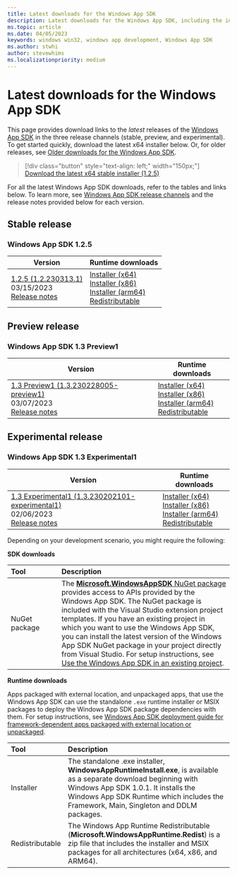 ```yaml
---
title: Latest downloads for the Windows App SDK
description: Latest downloads for the Windows App SDK, including the installer and MSIX packages
ms.topic: article
ms.date: 04/05/2023
keywords: windows win32, windows app development, Windows App SDK
ms.author: stwhi
author: stevewhims
ms.localizationpriority: medium
---
```


# Latest downloads for the Windows App SDK

This page provides download links to the *latest* releases of the [Windows App SDK](index.md) in the three release channels (stable, preview, and experimental). To get started quickly, download the latest x64 installer below. Or, for older releases, see [Older downloads for the Windows App SDK](./older-downloads.md).

> [!div class="button" style="text-align: left;" width="150px;"] 
> [Download the latest x64 stable installer (1.2.5)](https://aka.ms/windowsappsdk/1.2/latest/windowsappruntimeinstall-x64.exe)

For all the latest Windows App SDK downloads, refer to the tables and links below. To learn more, see [Windows App SDK release channels](release-channels.md) and the release notes provided below for each version.

## Stable release
### Windows App SDK 1.2.5

| Version | Runtime downloads |
|---|---|
| [1.2.5 (1.2.230313.1) ](stable-channel.md#version-125-122303131) <br> 03/15/2023 <br> [Release notes](stable-channel.md) | [Installer (x64)](https://aka.ms/windowsappsdk/1.2/1.2.230313.1/windowsappruntimeinstall-x64.exe) <br/> [Installer (x86)](https://aka.ms/windowsappsdk/1.2/1.2.230313.1/windowsappruntimeinstall-x86.exe) <br/> [Installer (arm64)](https://aka.ms/windowsappsdk/1.2/1.2.230313.1/windowsappruntimeinstall-arm64.exe) <br/> [Redistributable](https://aka.ms/windowsappsdk/1.2/1.2.230313.1/Microsoft.WindowsAppRuntime.Redist.1.2.zip) |

## Preview release
### Windows App SDK 1.3 Preview1

| Version | Runtime downloads |
|---|---|
| [1.3 Preview1 (1.3.230228005-preview1) ](/windows/apps/windows-app-sdk/preview-channel#version-13-preview-1-130-preview1) <br> 03/07/2023 <br> [Release notes](/windows/apps/windows-app-sdk/experimental-channel#version-13-experimental-130-experimental1) | [Installer (x64)](https://aka.ms/windowsappsdk/1.3/1.3.230228005-preview1/windowsappruntimeinstall-x64.exe) <br/> [Installer (x86)](https://aka.ms/windowsappsdk/1.3/1.3.230228005-preview1/windowsappruntimeinstall-x86.exe) <br/> [Installer (arm64)](https://aka.ms/windowsappsdk/1.3/1.3.230228005-preview1/windowsappruntimeinstall-arm64.exe) <br/> [Redistributable](https://aka.ms/windowsappsdk/1.3/1.3.230228005-preview1/Microsoft.WindowsAppRuntime.Redist.1.3.zip) |

## Experimental release
###  Windows App SDK 1.3 Experimental1

| Version | Runtime downloads |
|---|---|
| [1.3 Experimental1 (1.3.230202101-experimental1) ](/windows/apps/windows-app-sdk/experimental-channel#version-13-experimental-130-experimental1) <br> 02/06/2023 <br> [Release notes](/windows/apps/windows-app-sdk/experimental-channel#version-13-experimental-130-experimental1) | [Installer (x64)](https://aka.ms/windowsappsdk/1.3/1.3.230202101-experimental1/windowsappruntimeinstall-x64.exe) <br/> [Installer (x86)](https://aka.ms/windowsappsdk/1.3/1.3.230202101-experimental1/windowsappruntimeinstall-x86.exe) <br/> [Installer (arm64)](https://aka.ms/windowsappsdk/1.3/1.3.230202101-experimental1/windowsappruntimeinstall-arm64.exe) <br/> [Redistributable](https://aka.ms/windowsappsdk/1.3/1.3.230202101-experimental1/Microsoft.WindowsAppRuntime.Redist.1.3.zip) |

Depending on your development scenario, you might require the following:

**SDK downloads**

| Tool&nbsp;&nbsp;&nbsp;&nbsp;&nbsp;&nbsp;&nbsp;&nbsp;&nbsp;&nbsp;&nbsp;&nbsp;&nbsp;&nbsp;&nbsp; | Description | 
|:------------- |:-------------|
| NuGet package | The [**Microsoft.WindowsAppSDK** NuGet package](https://www.nuget.org/packages/Microsoft.WindowsAppSDK/) provides access to APIs provided by the Windows App SDK. The NuGet package is included with the Visual Studio extension project templates. If you have an existing project in which you want to use the Windows App SDK, you can install the latest version of the Windows App SDK NuGet package in your project directly from Visual Studio. For setup instructions, see [Use the Windows App SDK in an existing project](use-windows-app-sdk-in-existing-project.md).  |

**Runtime downloads**

Apps packaged with external location, and unpackaged apps, that use the Windows App SDK can use the standalone `.exe` runtime installer or MSIX packages to deploy the Windows App SDK package dependencies with them. For setup instructions, see [Windows App SDK deployment guide for framework-dependent apps packaged with external location or unpackaged](deploy-unpackaged-apps.md).

| Tool&nbsp;&nbsp;&nbsp;&nbsp;&nbsp;&nbsp;&nbsp;&nbsp;&nbsp;&nbsp;&nbsp;&nbsp;&nbsp;&nbsp;&nbsp; | Description | 
|:------------- |:-------------|
| Installer | The standalone .exe installer, **WindowsAppRuntimeInstall.exe**, is available as a separate download beginning with Windows App SDK 1.0.1. It installs the Windows App SDK Runtime which includes the Framework, Main, Singleton and DDLM packages.  |
| Redistributable |  The Windows App Runtime Redistributable (**Microsoft.WindowsAppRuntime.Redist**) is a zip file that includes the installer and MSIX packages for all architectures (x64, x86, and ARM64).|
